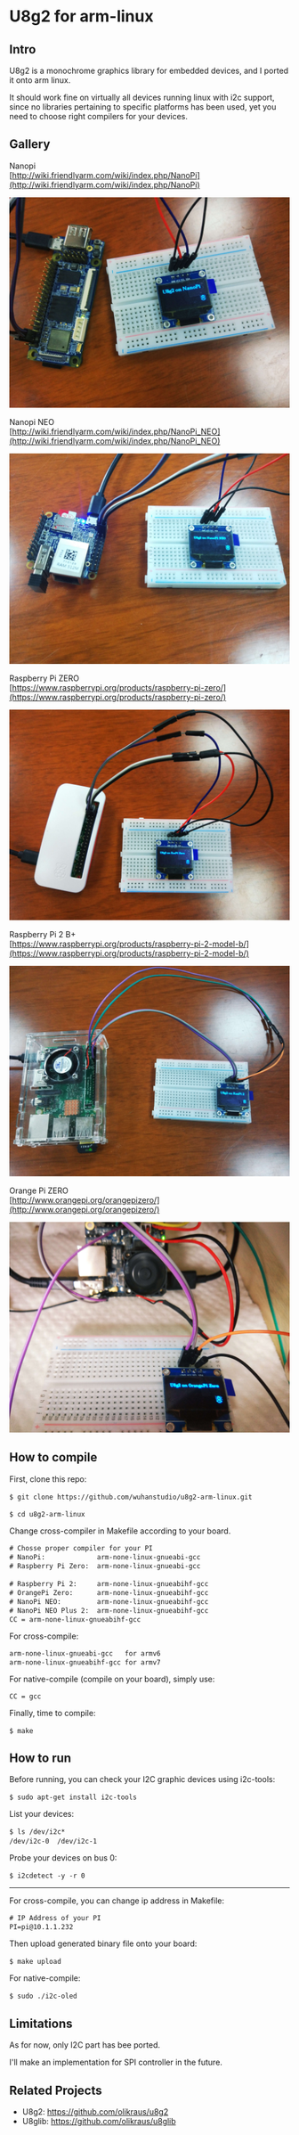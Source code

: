 
# U8g2 for arm-linux

## Intro

U8g2 is a monochrome graphics library for embedded devices, and I ported it onto arm linux.

It should work fine on virtually all devices running linux with i2c support, since no libraries pertaining to specific platforms has been used, yet you need to choose right compilers for your devices. 

## Gallery 

Nanopi  
[http://wiki.friendlyarm.com/wiki/index.php/NanoPi](http://wiki.friendlyarm.com/wiki/index.php/NanoPi)  

![Nanopi](img/nanopi.jpg)	

Nanopi NEO  
[http://wiki.friendlyarm.com/wiki/index.php/NanoPi_NEO](http://wiki.friendlyarm.com/wiki/index.php/NanoPi_NEO)  

![Naopi NEO](img/nanopi-neo.jpg)	

Raspberry Pi ZERO  
[https://www.raspberrypi.org/products/raspberry-pi-zero/](https://www.raspberrypi.org/products/raspberry-pi-zero/)  

![Raspberry Pi ZERO](img/raspi-zero.jpg)	

Raspberry Pi 2 B+  
[https://www.raspberrypi.org/products/raspberry-pi-2-model-b/](https://www.raspberrypi.org/products/raspberry-pi-2-model-b/)  

![Raspberry Pi 2 B+](img/raspi2.jpg)	

Orange Pi ZERO  
[http://www.orangepi.org/orangepizero/](http://www.orangepi.org/orangepizero/)  

![Orange Pi ZERO](img/orangepi-zero.jpg)	

## How to compile

First, clone this repo:  

`$ git clone https://github.com/wuhanstudio/u8g2-arm-linux.git`

`$ cd u8g2-arm-linux`

Change cross-compiler in Makefile according to your board.

	# Chosse proper compiler for your PI
	# NanoPi:             arm-none-linux-gnueabi-gcc
	# Raspberry Pi Zero:  arm-none-linux-gnueabi-gcc

	# Raspberry Pi 2:     arm-none-linux-gnueabihf-gcc
	# OrangePi Zero:      arm-none-linux-gnueabihf-gcc
	# NanoPi NEO:         arm-none-linux-gnueabihf-gcc
	# NanoPi NEO Plus 2:  arm-none-linux-gnueabihf-gcc
	CC = arm-none-linux-gnueabihf-gcc

For cross-compile:

	arm-none-linux-gnueabi-gcc   for armv6  
	arm-none-linux-gnueabihf-gcc for armv7

For native-compile (compile on your board), simply use:
	
	CC = gcc

Finally, time to compile:

`$ make`

## How to run

Before running, you can check your I2C graphic devices using i2c-tools: 

`$ sudo apt-get install i2c-tools`  

List your devices:

`$ ls /dev/i2c*`  
`/dev/i2c-0  /dev/i2c-1`

Probe your devices on bus 0:

`$ i2cdetect -y -r 0`

-----

For cross-compile, you can change ip address in Makefile:

	# IP Address of your PI	
	PI=pi@10.1.1.232

Then upload generated binary file onto your board:

`$ make upload`

For native-compile:

`$ sudo ./i2c-oled`

## Limitations

As for now, only I2C part has bee ported.
 

I'll make an implementation for SPI controller in the future.

## Related Projects

- U8g2: https://github.com/olikraus/u8g2
- U8glib: https://github.com/olikraus/u8glib